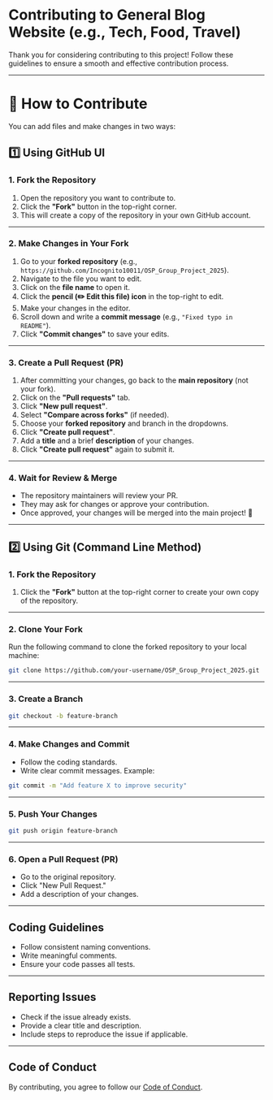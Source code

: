 # Contributing to General Blog Website (e.g., Tech, Food, Travel)

Thank you for considering contributing to this project! Follow these guidelines to ensure a smooth and effective contribution process.

---

# 📌 How to Contribute  

You can add files and make changes in two ways:  

## **1️⃣ Using GitHub UI**  

### **1. Fork the Repository**  
1. Open the repository you want to contribute to.  
2. Click the **"Fork"** button in the top-right corner.  
3. This will create a copy of the repository in your own GitHub account.  

---

### **2. Make Changes in Your Fork**  
1. Go to your **forked repository** (e.g., `https://github.com/Incognito10011/OSP_Group_Project_2025`).  
2. Navigate to the file you want to edit.  
3. Click on the **file name** to open it.  
4. Click the **pencil (✏️ Edit this file) icon** in the top-right to edit.  
5. Make your changes in the editor.  
6. Scroll down and write a **commit message** (e.g., `"Fixed typo in README"`).  
7. Click **"Commit changes"** to save your edits.  

---

### **3. Create a Pull Request (PR)**  
1. After committing your changes, go back to the **main repository** (not your fork).  
2. Click on the **"Pull requests"** tab.  
3. Click **"New pull request"**.  
4. Select **"Compare across forks"** (if needed).  
5. Choose your **forked repository** and branch in the dropdowns.  
6. Click **"Create pull request"**.  
7. Add a **title** and a brief **description** of your changes.  
8. Click **"Create pull request"** again to submit it.  

---

### **4. Wait for Review & Merge**  
- The repository maintainers will review your PR.  
- They may ask for changes or approve your contribution.  
- Once approved, your changes will be merged into the main project! 🎉  

---
  
## **2️⃣ Using Git (Command Line Method)**  

### **1. Fork the Repository**  
1. Click the **"Fork"** button at the top-right corner to create your own copy of the repository.  

---

### **2. Clone Your Fork**  
Run the following command to clone the forked repository to your local machine:  
```sh
git clone https://github.com/your-username/OSP_Group_Project_2025.git
```
---

### **3. Create a Branch**
```sh
git checkout -b feature-branch
```
---

### **4. Make Changes and Commit**

   - Follow the coding standards.
   - Write clear commit messages. Example:
```sh
git commit -m "Add feature X to improve security"
```
---

### **5. Push Your Changes**
```sh
git push origin feature-branch
```
---

### **6. Open a Pull Request (PR)**
     
   - Go to the original repository.
   - Click "New Pull Request."
   - Add a description of your changes.

---

## **Coding Guidelines**

   - Follow consistent naming conventions.
   - Write meaningful comments.
   - Ensure your code passes all tests.

---

## **Reporting Issues**

   - Check if the issue already exists.
   - Provide a clear title and description.
   - Include steps to reproduce the issue if applicable.
     
---

## **Code of Conduct**
By contributing, you agree to follow our [Code of Conduct](CodeOfConduct.md).

